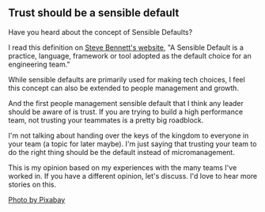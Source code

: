 ## Trust should be a sensible default

Have you heard about the concept of Sensible Defaults?

I read this definition on [Steve Bennett's website](https://stevebennett.co/the-power-of-sensible-defaults/), "A Sensible Default is a practice, language, framework or tool adopted as the default choice for an engineering team."

While sensible defaults are primarily used for making tech choices, I feel this concept can also be extended to people management and growth.

And the first people management sensible default that I think any leader should be aware of is trust. If you are trying to build a high performance team, not trusting your teammates is a pretty big roadblock.

I'm not talking about handing over the keys of the kingdom to everyone in your team (a topic for later maybe). I'm just saying that trusting your team to do the right thing should be the default instead of micromanagement.

This is my opinion based on my experiences with the many teams I've worked in. If you have a different opinion, let's discuss. I'd love to hear more stories on this.

[Photo by Pixabay](https://www.pexels.com/photo/hands-people-friends-communication-45842/)